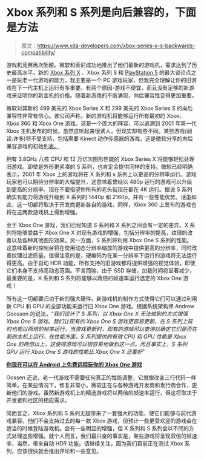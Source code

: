 # Xbox 系列和 S 系列是向后兼容的，下面是方法

> 原文：<https://www.xda-developers.com/xbox-series-x-s-backwards-compatibility/>

游戏机竞赛再次酝酿。微软和索尼成功地推出了他们最新的游戏机，需求达到了历史最高水平。新的 [Xbox 系列 X](https://www.xda-developers.com/xbox-series-x-restocks/) 、Xbox 系列 S 和 [PlayStation 5](https://www.xda-developers.com/playstation-5-restocks/) 的最大谈论点之一是玩老一代游戏的能力。我主要是一个 PC 游戏玩家，但我完全理解让你的旧游戏在下一代主机上运行有多重要。有两个原因-游戏不便宜，而且没有足够的新游戏来证明你的新主机的价格。随着新游戏的不断涌现，向后兼容性变得更加重要。

微软对其新的 499 美元的 Xbox Series X 和 299 美元的 Xbox Series S 的向后兼容性非常有信心。该公司声称，新的游戏机将能够运行所有最初的 Xbox、Xbox 360 和 Xbox One 游戏。这是一个庞大的阵容，可以追溯到 2001 年第一代 Xbox 主机发布的时候。虽然这听起来很诱人，但现实却有些不同。某些游戏(阅读:许多)将不受支持，包括需要 Kinect 动作传感器的游戏。这是微软分享的向后兼容游戏的初始[列表。](https://www.xbox.com/en-IN/games/backward-compatibility)

拥有 3.8GHz 八核 CPU 和 12 万亿次图形性能的 Xbox Series X 将能够轻松处理旧游戏。即使是外形更紧凑的 S 系列，也肯定会提供同样的支持。微软已经明确表示，2001 年 Xbox 上的游戏将在 X 系列和 s 系列上以更高的分辨率运行。游戏玩家也可以期待分辨率的大幅提升，这意味着曾经以 480p 运行的游戏可以升级到更高的分辨率。现在不要指望你所有的老头衔现在都在 4K 运行。据说 S 系列确实有能力将游戏升级到 X 系列的 1440p 和 2160p，并有一些性能优势。话虽如此，这一切都将取决于开发商更新各自的游戏。同样，Xbox 360 上发布的游戏也将在这两款游戏机上得到增强。

至于 Xbox One 游戏，我们已经知道 S 系列和 X 系列之间会有一定的差异。X 系列将能够受益于 Xbox One X 对现有游戏的增强，包括分辨率的提高，纹理的改善以及各种其他图形效果。另一方面，S 系列将利用 Xbox One S 系列的性能。这意味着新的控制台将在使用动态分辨率缩放的游戏中提供更高的分辨率，同时改善纹理过滤质量。值得注意的是，硬编码为在某一分辨率下运行的游戏将无法运行得更高。由于自动 HDR 功能，所有支持的旧游戏都将提供增强的视觉体验，即使它们本身不支持高动态范围。不言而喻，由于 SSD 存储，加载时间将显著减少，最重要的是，X 系列和 S 系列将能够以两倍的帧速率运行选定的 Xbox One 游戏！

所有这一切都要归功于新的强大硬件。新游戏机的制作方式使得它们可以通过利用新 CPU 和 GPU 的全部功能来运行旧 Xbox One 游戏。根据系统架构师 Andrew Goossen 的说法，“*我们设计了 S 系列，以 Xbox One X 无法做到的方式增强 Xbox One S 游戏。我们让现有的 Xbox One S 游戏更容易更新，在 S 系列上玩时也能以两倍的帧率运行。当游戏更新时，现有的游戏可以查询以确定它们是否在新的主机上运行。在性能方面，S 系列提供的有效 CPU 和 GPU 性能是 Xbox One 的两倍以上，这使得游戏可以很容易地做到这一点。而且事实上，S 系列 GPU 运行 Xbox One S 游戏的性能比 Xbox One X 还要好*”

[**你现在可以在 Android 上免费远程玩你的 Xbox One 游戏**](https://www.xda-developers.com/xbox-remote-play-console-streaming-android-free/)

Gossen 还说，老一代游戏不需要任何真正的性能调整，它就像改变三行代码一样简单。在某些情况下，修复非常小。微软正在与各种游戏开发商和发行商合作，更新他们的游戏。虽然新游戏机上的精选游戏将以两倍的帧速率运行，但这将取决于开发者和社区的相应需求。

简而言之，Xbox 系列和 S 系列无疑带来了一套强大的功能，使它们能够与前代游戏兼容。他们不会支持过去的每一款 Xbox 游戏，但预计一些更受欢迎的游戏会在适当的时候登陆游戏机。会有一些明显的增强，但 X 系列和 S 系列会以不同的方式处理这些增强。就个人而言，我们最兴奋的事实是，某些游戏将呈现双倍的帧速率，当然，带来自动 HDR 功能。请继续关注，因为我们目前正在测试 Xbox 系列，应该很快就会推出评论和一些意见。